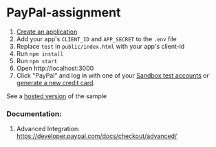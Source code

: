 # PayPal-assignment 


1. [Create an application](https://developer.paypal.com/dashboard/applications/sandbox/create)
3. Add your app's `CLIENT_ID` and `APP_SECRET` to the `.env` file
2. Replace `test` in `public/index.html` with your app's client-id
4. Run `npm install`
5. Run `npm start`
6. Open http://localhost:3000
7. Click "PayPal" and log in with one of your [Sandbox test accounts](https://developer.paypal.com/dashboard/accounts) or [generate a new credit card](https://developer.paypal.com/dashboard/creditCardGenerator).


See a [hosted version](https://good-tan-tick.cyclic.app/) of the sample

### Documentation:

1. Advanced Integration: https://developer.paypal.com/docs/checkout/advanced/